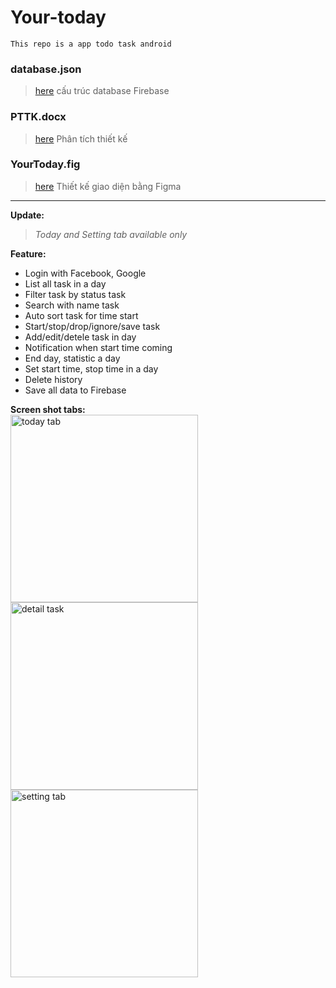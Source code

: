 # Your-today
`This repo is a app todo task android`

### database.json
> [here](database.json)
cấu trúc database Firebase
### PTTK.docx
> [here](PTTK.docx)
Phân tích thiết kế 
### YourToday.fig
> [here](Your%20Today.fig)
Thiết kế giao diện bằng Figma

----------------------------------------------
**Update:** <br>
> *Today and Setting tab available only*

**Feature:**
- Login with Facebook, Google
- List all task in a day
- Filter task by status task
- Search with name task
- Auto sort task for time start
- Start/stop/drop/ignore/save task 
- Add/edit/detele task in day
- Notification when start time coming
- End day, statistic a day 
- Set start time, stop time in a day
- Delete history
- Save all data to Firebase

**Screen shot tabs:**<br>
<img src="https://user-images.githubusercontent.com/57400150/121445476-b94f9580-c9bb-11eb-812a-c6fc23ffa867.png" alt="today tab" width="300"/>
<img src="https://user-images.githubusercontent.com/57400150/121446341-81495200-c9bd-11eb-8c6b-81738bde3f3f.png" alt="detail task" width="300"/>
<img src="https://user-images.githubusercontent.com/57400150/121445546-e2702600-c9bb-11eb-9a0e-70ec5f9df3b7.png" alt="setting tab" width="300"/>

